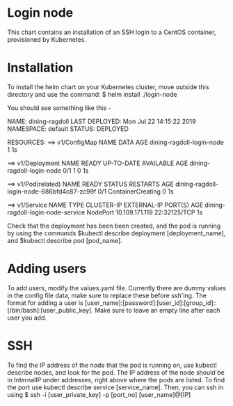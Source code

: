 # Login node 
This chart contains an installation of an SSH login to a CentOS container, provisioned by Kubernetes. 

# Installation
To install the helm chart on your Kubernetes cluster, move outside this directory and use the command:
$ helm install ./login-node

You should see something like this - 

NAME:   dining-ragdoll
LAST DEPLOYED: Mon Jul 22 14:15:22 2019
NAMESPACE: default
STATUS: DEPLOYED

RESOURCES:
==> v1/ConfigMap
NAME                       DATA  AGE
dining-ragdoll-login-node  1     1s

==> v1/Deployment
NAME                       READY  UP-TO-DATE  AVAILABLE  AGE
dining-ragdoll-login-node  0/1    1           0          1s

==> v1/Pod(related)
NAME                                        READY  STATUS             RESTARTS  AGE
dining-ragdoll-login-node-686bfd4c87-zc99f  0/1    ContainerCreating  0         1s

==> v1/Service
NAME                               TYPE      CLUSTER-IP      EXTERNAL-IP  PORT(S)       AGE
dining-ragdoll-login-node-service  NodePort  10.109.171.119  <none>       22:32125/TCP  1s

Check that the deployment has been been created, and the pod is running by using the commands $kubectl describe deployment [deployment_name],
and $kubectl describe pod [pod_name]. 

# Adding users 
To add users, modify the values.yaml file. Currently there are dummy values in the config file data, make sure to replace these before ssh'ing. 
The format for adding a user is [user_name]:[password]:[user_id]:[group_id]::[/bin/bash]:[user_public_key]. Make sure to leave an empty line 
after each user you add. 

# SSH
To find the IP address of the node that the pod is running on, use kubectl describe nodes, and look for the pod.
The IP address of the node should be in InternalIP under addresses, right above where the pods are listed. To 
find the port use kubectl describe service [service_name]. Then, you can ssh in using 
$ ssh -i [user_private_key] -p [port_no] [user_name]@[IP]
